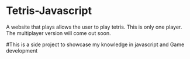 # Tetris-Javascript
A website that plays allows the user to play tetris. This is only one player. The multiplayer version will come out soon.

#This is a side project to showcase my knowledge in javascript and Game development


